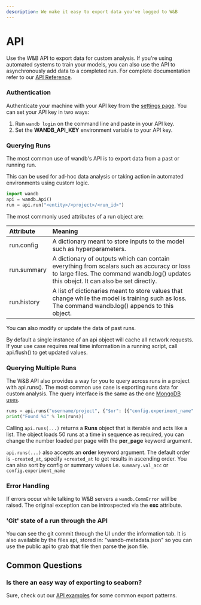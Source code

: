 ```yaml
---
description: We make it easy to export data you've logged to W&B
---
```


# API

Use the W&B API to export data for custom analysis. If you're using automated systems to train your models, you can also use the API to asynchronously add data to a completed run. For complete documentation refer to our [API Reference](../reference/wandb_api.md).

### Authentication

Authenticate your machine with your API key from the [settings page](https://app.wandb.ai/settings). You can set your API key in two ways:

1. Run `wandb login`  on the command line and paste in your API key.
2. Set the **WANDB\_API\_KEY** environment variable to your API key.

### Querying Runs

The most common use of wandb's API is to export data from a past or running run.  

This can be used for ad-hoc data analysis or taking action in automated environments using custom logic.  

```python
import wandb
api = wandb.Api()
run = api.run("<entity>/<project>/<run_id>")
```

The most commonly used attributes of a run object are:

| Attribute | Meaning |
| :--- | :--- |
| run.config | A dictionary meant to store inputs to the model such as hyperparameters. |
| run.summary | A dictionary of outputs which can contain everything from scalars such as accuracy or loss to large files.  The command wandb.log\(\) updates this obejct.  It can also be set directly. |
| run.history | A list of dictionaries meant to store values that change while the model is training such as loss.  The command wandb.log\(\) appends to this object. |

You can also modify or update the data of past runs.  

By default a single instance of an api object will cache all network requests.  If your use case  requires real time information in a running script, call api.flush\(\) to get updated values.

### Querying Multiple Runs

The W&B API also provides a way for you to query across runs in a project with api.runs\(\). The most common use case is exporting runs data for custom analysis.  The query interface is the same as the one [MongoDB uses](https://docs.mongodb.com/manual/reference/operator/query).

```python
runs = api.runs("username/project", {"$or": [{"config.experiment_name": "foo"}, {"config.experiment_name": "bar"}]})
print("Found %i" % len(runs))
```

Calling `api.runs(...)` returns a **Runs** object that is iterable and acts like a list. The object loads 50 runs at a time in sequence as required, you can change the number loaded per page with the **per\_page** keyword argument.

`api.runs(...)` also accepts an **order** keyword argument. The default order is `-created_at`, specify `+created_at` to get results in ascending order. You can also sort by config or summary values i.e. `summary.val_acc` or `config.experiment_name`

### Error Handling

If errors occur while talking to W&B servers a `wandb.CommError` will be raised. The original exception can be introspected via the **exc** attribute.

### 'Git' state of a run through the API

You can see the git commit through the UI under the information tab. It is also available by the files api, stored in: "wandb-metadata.json" so you can use the public api to grab that file then parse the json file. 

## Common Questions

### Is there an easy way of exporting to seaborn?

Sure, check out our [API examples](examples.md) for some common export patterns.

